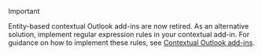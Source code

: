> [!IMPORTANT]
> Entity-based contextual Outlook add-ins are now retired. As an alternative solution, implement regular expression rules in your contextual add-in. For guidance on how to implement these rules, see [Contextual Outlook add-ins](../outlook/contextual-outlook-add-ins.md).
